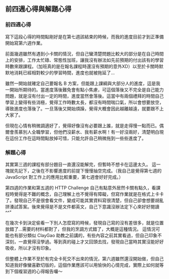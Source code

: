## 前四週心得與解題心得

### 前四週心得

寫下這段心得的時間點剛好是在第七週該結束的時候，而我的進度目前才到正準備開始寫第六週作業。

前面幾週雖然有遇到小卡關的情況，但自己蠻清楚問題比較大的部分是在自己時間上的安排，工作太忙碌、常態性加班，讓我沒有辦法如先前預期的付出該有的學習時數來跟課程。（加班真的是在報名課程時還沒有預期的意外XD）以至於卡關時默默地消耗已經相對較少的學習時間，進度也就被拖延了...

雖然一開始就確定自己要報名 B 方案，但能跟上課綱與大部分人的進度，這是我一開始所期待的。當進度落後難免會有點小焦慮，可這個落後又不完全是自己能力問題，就是沒有付出一定的時間，進度當然會落後。這當中有兩個禮拜的時間自己學習上變得有些消極，覺得工作時數太長，都沒有時間喘口氣，所以會想要放空，導致進度也落後了。一旦落後又開始煩躁，覺得大概會因此越離越遠，就要跟不上大家了。

但現在心情有稍微調適好了，覺得好像沒有必要跟上誰，就是走得慢一點而已。偶爾會羨慕別人全職學習，但他們沒薪水、我有薪水啊！有一好沒兩好，清楚明白現在這份工作在這時間點放掉可惜，只能允許自己稍微拖到一些些進度了。

### 解題心得
其實第三週的課程有部分題目一直還沒能解完，但暫時不想卡在這邊太久。
這一塊就先記下，之後在不影響進度的前提下慢慢抽空完成。（我自己是覺得第七週的 JavaScript 對工作上的應用比較重要，第七週會好好完成。）

第四週的作業和第五週的 HTTP Challenge 自己有點意外居然卡關有點久，看課程時覺得是不難的概念，自己理解上也不覺得有障礙，但寫作業就是在格式上卡卡了。發現自己不是很會看文件，變成可能其實資料寫很清楚，但自己卻會想要胡亂拼湊試答案。後來覺得是不是文件都英文，自己下意識沒辦法定下心來好好閱讀^^" 

在幾次卡到決定偷看一下別人怎麼寫的時候，發現自己寫的沒有差很多，就是位置放錯了...需要的材料都對了，但我的烹調方式錯了，大概是這種情況。
這情況可能也有部分類似 ClayGao 助教之前講的，有些內容之前其實看過，但自己印象不深刻，一直覺得沒學過。等到真的碰上才又回頭去找，發現自己當時其實沒能好好吸收，所以才沒有印象。

但整體上作業不至於有完全卡死交不出來的情況，第六週雖然還沒開始做，但自己知道我好像蠻喜歡切版的，這個作業應該可以用愉快的心情完成，實際上如何就等到下個複習週的心得報告囉～



